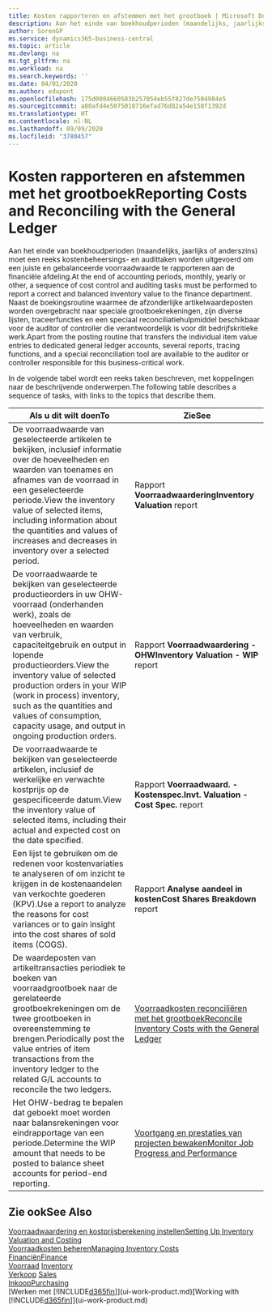 ```yaml
---
title: Kosten rapporteren en afstemmen met het grootboek | Microsoft Docs
description: Aan het einde van boekhoudperioden (maandelijks, jaarlijks of anderszins) moet een reeks kostenbeheersings- en audittaken worden uitgevoerd om een juiste en gebalanceerde voorraadwaarde te rapporteren aan de financiële afdeling. Naast de boekingsroutine waarmee de afzonderlijke artikelwaardeposten worden overgebracht naar speciale grootboekrekeningen, zijn diverse lijsten, traceerfuncties en een speciaal reconciliatiehulpmiddel beschikbaar voor de auditor of controller die verantwoordelijk is voor dit bedrijfskritieke werk.
author: SorenGP
ms.service: dynamics365-business-central
ms.topic: article
ms.devlang: na
ms.tgt_pltfrm: na
ms.workload: na
ms.search.keywords: ''
ms.date: 04/01/2020
ms.author: edupont
ms.openlocfilehash: 175d0084660583b257054eb55f827de7504984e5
ms.sourcegitcommit: a80afd4e5075018716efad76d82a54e158f1392d
ms.translationtype: HT
ms.contentlocale: nl-NL
ms.lasthandoff: 09/09/2020
ms.locfileid: "3780457"
---
```

# <a name="reporting-costs-and-reconciling-with-the-general-ledger"></a><span data-ttu-id="b77b4-104">Kosten rapporteren en afstemmen met het grootboek</span><span class="sxs-lookup"><span data-stu-id="b77b4-104">Reporting Costs and Reconciling with the General Ledger</span></span>
<span data-ttu-id="b77b4-105">Aan het einde van boekhoudperioden (maandelijks, jaarlijks of anderszins) moet een reeks kostenbeheersings- en audittaken worden uitgevoerd om een juiste en gebalanceerde voorraadwaarde te rapporteren aan de financiële afdeling.</span><span class="sxs-lookup"><span data-stu-id="b77b4-105">At the end of accounting periods, monthly, yearly or other, a sequence of cost control and auditing tasks must be performed to report a correct and balanced inventory value to the finance department.</span></span> <span data-ttu-id="b77b4-106">Naast de boekingsroutine waarmee de afzonderlijke artikelwaardeposten worden overgebracht naar speciale grootboekrekeningen, zijn diverse lijsten, traceerfuncties en een speciaal reconciliatiehulpmiddel beschikbaar voor de auditor of controller die verantwoordelijk is voor dit bedrijfskritieke werk.</span><span class="sxs-lookup"><span data-stu-id="b77b4-106">Apart from the posting routine that transfers the individual item value entries to dedicated general ledger accounts, several reports, tracing functions, and a special reconciliation tool are available to the auditor or controller responsible for this business-critical work.</span></span>  

 <span data-ttu-id="b77b4-107">In de volgende tabel wordt een reeks taken beschreven, met koppelingen naar de beschrijvende onderwerpen.</span><span class="sxs-lookup"><span data-stu-id="b77b4-107">The following table describes a sequence of tasks, with links to the topics that describe them.</span></span>   

|<span data-ttu-id="b77b4-108">**Als u dit wilt doen**</span><span class="sxs-lookup"><span data-stu-id="b77b4-108">**To**</span></span>|<span data-ttu-id="b77b4-109">**Zie**</span><span class="sxs-lookup"><span data-stu-id="b77b4-109">**See**</span></span>|  
|------------|-------------|  
|<span data-ttu-id="b77b4-110">De voorraadwaarde van geselecteerde artikelen te bekijken, inclusief informatie over de hoeveelheden en waarden van toenames en afnames van de voorraad in een geselecteerde periode.</span><span class="sxs-lookup"><span data-stu-id="b77b4-110">View the inventory value of selected items, including information about the quantities and values of increases and decreases in inventory over a selected period.</span></span>|<span data-ttu-id="b77b4-111">Rapport **Voorraadwaardering**</span><span class="sxs-lookup"><span data-stu-id="b77b4-111">**Inventory Valuation** report</span></span>|  
|<span data-ttu-id="b77b4-112">De voorraadwaarde te bekijken van geselecteerde productieorders in uw OHW-voorraad (onderhanden werk), zoals de hoeveelheden en waarden van verbruik, capaciteitgebruik en output in lopende productieorders.</span><span class="sxs-lookup"><span data-stu-id="b77b4-112">View the inventory value of selected production orders in your WIP (work in process) inventory, such as the quantities and values of consumption, capacity usage, and output in ongoing production orders.</span></span>|<span data-ttu-id="b77b4-113">Rapport **Voorraadwaardering - OHW**</span><span class="sxs-lookup"><span data-stu-id="b77b4-113">**Inventory Valuation - WIP** report</span></span>|  
|<span data-ttu-id="b77b4-114">De voorraadwaarde te bekijken van geselecteerde artikelen, inclusief de werkelijke en verwachte kostprijs op de gespecificeerde datum.</span><span class="sxs-lookup"><span data-stu-id="b77b4-114">View the inventory value of selected items, including their actual and expected cost on the date specified.</span></span>|<span data-ttu-id="b77b4-115">Rapport **Voorraadwaard. - Kostenspec.**</span><span class="sxs-lookup"><span data-stu-id="b77b4-115">**Invt. Valuation - Cost Spec.** report</span></span>|  
|<span data-ttu-id="b77b4-116">Een lijst te gebruiken om de redenen voor kostenvariaties te analyseren of om inzicht te krijgen in de kostenaandelen van verkochte goederen (KPV).</span><span class="sxs-lookup"><span data-stu-id="b77b4-116">Use a report to analyze the reasons for cost variances or to gain insight into the cost shares of sold items (COGS).</span></span>|<span data-ttu-id="b77b4-117">Rapport **Analyse aandeel in kosten**</span><span class="sxs-lookup"><span data-stu-id="b77b4-117">**Cost Shares Breakdown** report</span></span>|  
|<span data-ttu-id="b77b4-118">De waardeposten van artikeltransacties periodiek te boeken van voorraadgrootboek naar de gerelateerde grootboekrekeningen om de twee grootboeken in overeenstemming te brengen.</span><span class="sxs-lookup"><span data-stu-id="b77b4-118">Periodically post the value entries of item transactions from the inventory ledger to the related G/L accounts to reconcile the two ledgers.</span></span>|[<span data-ttu-id="b77b4-119">Voorraadkosten reconciliëren met het grootboek</span><span class="sxs-lookup"><span data-stu-id="b77b4-119">Reconcile Inventory Costs with the General Ledger</span></span>](finance-how-to-post-inventory-costs-to-the-general-ledger.md)|  
|<span data-ttu-id="b77b4-120">Het OHW-bedrag te bepalen dat geboekt moet worden naar balansrekeningen voor eindrapportage van een periode.</span><span class="sxs-lookup"><span data-stu-id="b77b4-120">Determine the WIP amount that needs to be posted to balance sheet accounts for period-end reporting.</span></span>|[<span data-ttu-id="b77b4-121">Voortgang en prestaties van projecten bewaken</span><span class="sxs-lookup"><span data-stu-id="b77b4-121">Monitor Job Progress and Performance</span></span>](projects-how-monitor-progress-performance.md)|

## <a name="see-also"></a><span data-ttu-id="b77b4-122">Zie ook</span><span class="sxs-lookup"><span data-stu-id="b77b4-122">See Also</span></span>  
[<span data-ttu-id="b77b4-123">Voorraadwaardering en kostprijsberekening instellen</span><span class="sxs-lookup"><span data-stu-id="b77b4-123">Setting Up Inventory Valuation and Costing</span></span>](finance-set-up-inventory-valuation-and-costing.md)  
[<span data-ttu-id="b77b4-124">Voorraadkosten beheren</span><span class="sxs-lookup"><span data-stu-id="b77b4-124">Managing Inventory Costs</span></span>](finance-manage-inventory-costs.md)  
[<span data-ttu-id="b77b4-125">Financiën</span><span class="sxs-lookup"><span data-stu-id="b77b4-125">Finance</span></span>](finance.md)  
<span data-ttu-id="b77b4-126">[Voorraad](inventory-manage-inventory.md) </span><span class="sxs-lookup"><span data-stu-id="b77b4-126">[Inventory](inventory-manage-inventory.md) </span></span>  
<span data-ttu-id="b77b4-127">[Verkoop](sales-manage-sales.md) </span><span class="sxs-lookup"><span data-stu-id="b77b4-127">[Sales](sales-manage-sales.md) </span></span>  
[<span data-ttu-id="b77b4-128">Inkoop</span><span class="sxs-lookup"><span data-stu-id="b77b4-128">Purchasing</span></span>](purchasing-manage-purchasing.md)  
<span data-ttu-id="b77b4-129">[Werken met [!INCLUDE[d365fin](includes/d365fin_md.md)]](ui-work-product.md)</span><span class="sxs-lookup"><span data-stu-id="b77b4-129">[Working with [!INCLUDE[d365fin](includes/d365fin_md.md)]](ui-work-product.md)</span></span>
